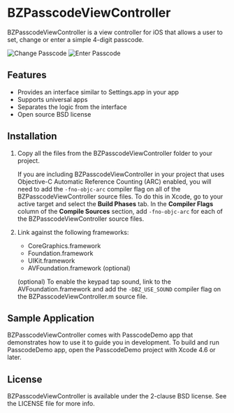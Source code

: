 # BZPasscodeViewController

BZPasscodeViewController is a view controller for iOS that allows a user to set, change or enter a simple 4-digit passcode.

![Change Passcode](https://github.com/baztokyo/BZPasscodeViewController/raw/master/images/change_passcode-568h~iphone.png "Change Passcode")
![Enter Passcode](https://github.com/baztokyo/BZPasscodeViewController/raw/master/images/enter_passcode~ipad.png "Enter Passcode")

## Features

* Provides an interface similar to Settings.app in your app
* Supports universal apps
* Separates the logic from the interface
* Open source BSD license

## Installation

1. Copy all the files from the BZPasscodeViewController folder to your project.

    If you are including BZPasscodeViewController in your project that uses Objective-C Automatic Reference Counting (ARC) enabled, you will need to add the `-fno-objc-arc` compiler flag on all of the BZPasscodeViewController source files. To do this in Xcode, go to your active target and select the **Build Phases** tab. In the **Compiler Flags** column of the **Compile Sources** section, add `-fno-objc-arc` for each of the BZPasscodeViewController source files.

2. Link against the following frameworks:
    * CoreGraphics.framework
    * Foundation.framework
    * UIKit.framework
    * AVFoundation.framework (optional)

    (optional) To enable the keypad tap sound, link to the AVFoundation.framework and add the `-DBZ_USE_SOUND` compiler flag on the BZPasscodeViewController.m source file.

## Sample Application

BZPasscodeViewController comes with PasscodeDemo app that demonstrates how to use it to guide you in development. To build and run PasscodeDemo app, open the PasscodeDemo project with Xcode 4.6 or later.

## License

BZPasscodeViewController is available under the 2-clause BSD license. See the LICENSE file for more info.
